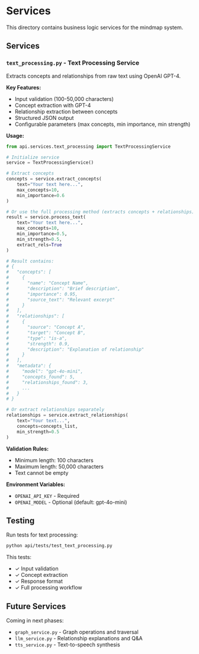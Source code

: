 # Services

This directory contains business logic services for the mindmap system.

## Services

### `text_processing.py` - Text Processing Service

Extracts concepts and relationships from raw text using OpenAI GPT-4.

**Key Features:**
- Input validation (100-50,000 characters)
- Concept extraction with GPT-4
- Relationship extraction between concepts
- Structured JSON output
- Configurable parameters (max concepts, min importance, min strength)

**Usage:**

```python
from api.services.text_processing import TextProcessingService

# Initialize service
service = TextProcessingService()

# Extract concepts
concepts = service.extract_concepts(
    text="Your text here...",
    max_concepts=10,
    min_importance=0.6
)

# Or use the full processing method (extracts concepts + relationships)
result = service.process_text(
    text="Your text here...",
    max_concepts=10,
    min_importance=0.5,
    min_strength=0.5,
    extract_rels=True
)

# Result contains:
# {
#   "concepts": [
#     {
#       "name": "Concept Name",
#       "description": "Brief description",
#       "importance": 0.95,
#       "source_text": "Relevant excerpt"
#     }
#   ],
#   "relationships": [
#     {
#       "source": "Concept A",
#       "target": "Concept B",
#       "type": "is-a",
#       "strength": 0.9,
#       "description": "Explanation of relationship"
#     }
#   ],
#   "metadata": {
#     "model": "gpt-4o-mini",
#     "concepts_found": 5,
#     "relationships_found": 3,
#     ...
#   }
# }

# Or extract relationships separately
relationships = service.extract_relationships(
    text="Your text...",
    concepts=concepts_list,
    min_strength=0.5
)
```

**Validation Rules:**
- Minimum length: 100 characters
- Maximum length: 50,000 characters
- Text cannot be empty

**Environment Variables:**
- `OPENAI_API_KEY` - Required
- `OPENAI_MODEL` - Optional (default: gpt-4o-mini)

## Testing

Run tests for text processing:

```bash
python api/tests/test_text_processing.py
```

This tests:
- ✓ Input validation
- ✓ Concept extraction
- ✓ Response format
- ✓ Full processing workflow

## Future Services

Coming in next phases:
- `graph_service.py` - Graph operations and traversal
- `llm_service.py` - Relationship explanations and Q&A
- `tts_service.py` - Text-to-speech synthesis

